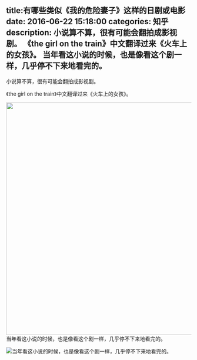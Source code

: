 title:有哪些类似《我的危险妻子》这样的日剧或电影
date: 2016-06-22   15:18:00 
categories: 知乎 
 description: 小说算不算，很有可能会翻拍成影视剧。 《the girl on the train》中文翻译过来《火车上的女孩》。 当年看这小说的时候，也是像看这个剧一样，几乎停不下来地看完的。
  --- 
 小说算不算，很有可能会翻拍成影视剧。  

《the girl on the train》中文翻译过来《火车上的女孩》。  

<noscript><img src="https://pic4.zhimg.com/3d0259d70e496df986324a451339816b_b.png" data-rawwidth="630" data-rawheight="1120" class="origin_image zh-lightbox-thumb" width="630" data-original="https://pic4.zhimg.com/3d0259d70e496df986324a451339816b_r.png">当年看这小说的时候，也是像看这个剧一样，几乎停不下来地看完的。</noscript>

![](//zhstatic.zhihu.com/assets/zhihu/ztext/whitedot.jpg)当年看这小说的时候，也是像看这个剧一样，几乎停不下来地看完的。